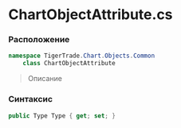 
# ChartObjectAttribute.cs
### Расположение
```csharp
namespace TigerTrade.Chart.Objects.Common  
    class ChartObjectAttribute
```

> Описание

### Синтаксис
```csharp
public Type Type { get; set; }
```
